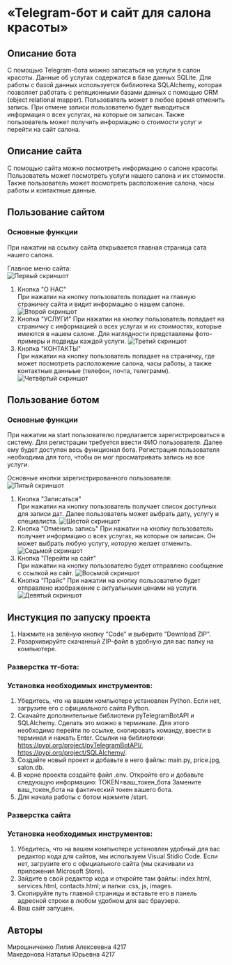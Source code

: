 # «Telegram-бот и сайт для салона красоты»  
## Описание бота
С помощью Telegram-бота можно записаться на услуги в салон красоты. Данные об услугах содержатся в базе данных SQLite. Для работы с базой данных используется библиотека SQLAlchemy, которая позволяет работать с реляционными базами данных с помощью ORM (object relational mapper). Пользователь может в любое время отменить запись. При отмене записи пользователю будет выводиться информация о всех услугах, на которые он записан. Также пользователь может получить информацию о стоимости услуг и перейти на сайт салона.
## Описание сайта
С помощью сайта можно посмотреть информацию о салоне красоты. Пользователь может посмотреть услуги нашего салона и их стоимости. Также пользователь может посмотреть расположение салона, часы работы и контактные данные.
## Пользование сайтом
### Основные функции
При нажатии на ссылку сайта открывается главная страница сата нашего салона.

Главное меню сайта:  
![Первый скриншот](https://github.com/Nataxtare/sweetlemon_bot/blob/main/screen/1.png)

1. Кнопка "О НАС"  
При нажатии на кнопку пользователь попадает на главную страничку сайта и видит информацию о нашем салоне.
![Второй скриншот](https://github.com/Nataxtare/sweetlemon_bot/blob/main/screen/2.png)
2. Кнопка "УСЛУГИ"
При нажатии на кнопку пользователь попадает на страничку с информацией о всех услугах и их стоимостях, которые имеются в нашем салоне. Для наглядности представлены фото-примеры и подвиды каждой услуги.
![Третий скриншот](https://github.com/Nataxtare/sweetlemon_bot/blob/main/screen/3.png)
3. Кнопка "КОНТАКТЫ"  
При нажатии на кнопку пользователь попадает на страничку, где может посмотреть расположение салона, часы работы, а также контактные данныые (телефон, почта, телеграмм).
![Четвёртый скриншот](https://github.com/Nataxtare/sweetlemon_bot/blob/main/screen/4.png)
## Пользование ботом  
### Основные функции
При нажатии на start пользователю предлагается зарегистрироваться в систему. Для регистрации требуется ввести ФИО пользователя. Далее ему будет доступен весь функционал бота. Регистрация пользователя необходима для того, чтобы он мог просматривать запись на все услуги.

Основные кнопки зарегистрированного пользователя:  
![Пятый скриншот](https://github.com/Nataxtare/sweetlemon_bot/blob/main/screen/5.png)

1. Кнопка "Записаться"  
При нажатии на кнопку пользователь получает список доступных для записи дат. Далее пользователь может выбрать дату, услугу и специалиста.
![Шестой скриншот](https://github.com/Nataxtare/sweetlemon_bot/blob/main/screen/6.png)
2. Кнопка "Отменить запись"
При нажатии на кнопку пользователь получает информацию о всех услугах, на которые он записан. Он может выбрать любую услугу, которую желает отменить.
![Седьмой скриншот](https://github.com/Nataxtare/sweetlemon_bot/blob/main/screen/7.png)
3. Кнопка "Перейти на сайт"  
При нажатии на кнопку пользователю будет отправлено сообщение с ссылкой на сайт.
![Восьмой скриншот](https://github.com/Nataxtare/sweetlemon_bot/blob/main/screen/8.png)
4. Кнопка "Прайс"
При нажатии на кнопку пользователю будет отправлено изображение с актуальными ценами на услуги. 
![Девятый скриншот](https://github.com/Nataxtare/sweetlemon_bot/blob/main/screen/9.png)
## Инстукция по запуску проекта
1.	Нажмите на зелёную кнопку "Code" и выберите "Download ZIP".
2.	Разархивируйте скачанный ZIP-файл в удобную для вас папку на компьютере.
### Разверстка тг-бота:
### Установка необходимых инструментов:
1. Убедитесь, что на вашем компьютере установлен Python. Если нет, загрузите его с официального сайта Python.
2. Скачайте дополнительные библиотеки pyTelegramBotAPI и SQLAlchemy. Сделать это можно в терминале. Для этого необходимо перейти по ссылке, скопировать команду, ввести в терминал и нажать Enter. Ссылки на библиотеки: https://pypi.org/project/pyTelegramBotAPI/, https://pypi.org/project/SQLAlchemy/. 
3. Создайте новый проект и добавьте в него файлы: main.py, price.jpg, salon.db.
4. В корне проекта создайте файл .env. Откройте его и добавьте следующую информацию:
TOKEN=ваш_токен_бота
Замените ваш_токен_бота на фактический токен вашего бота.
5. Для начала работы с ботом нажмите /start.
### Разверстка сайта 
### Установка необходимых инструментов:
1. Убедитесь, что на вашем компьютере установлен удобный для вас редактор кода для сайтов, мы используем Visual Stidio Code. Если нет, загрузите его с официального сайта (мы скачивали из приложения Microsoft Store).
2. Зайдите в свой редактор кода и откройте там файлы: index.html, services.html, contacts.html; и папки: css, js, images.
3. Скопируйте путь главной страницы и вставьте его в панель адресной строки в любом удобном для вас браузере.
4. Ваш сайт запущен.
## Авторы   
Мирошниченко Лилия Алексеевна 4217  
Македонова Наталья Юрьевна 4217  

